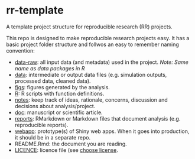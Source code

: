# rr-template
A template project structure for reproducible research (RR) projects.

This repo is designed to make reproducible research projects easy. It has a basic project folder structure and follwos an easy to remember naming convention:

  * [data-raw](data-raw/): all input data (and metadata) used in the project. _Note: Same name as data packages in R_
  * [data](data/): intermediate or output data files (e.g. simulation outputs, processed data, cleaned data).
  * [figs](figs/): figures generated by the analysis.
  * [R](R/): R scripts with function definitions.
  * [notes](notes/): keep track of ideas, rationale, concerns, discussion and decisions about analysis/project.
  * [doc](doc/): manuscript or scientific article. 
  * [reports](reports/): RMarkdown or Markdown files that document analysis (e.g. reproducible reports). 
  * [webapp](webapp/): prototype(s) of Shiny web apps. When it goes into production, it should be in a separate repo.
  * README.Rmd: the document you are reading.
  * [LICENCE](LICENCE): licence file (see [choose license](https://choosealicense.com/).
 
